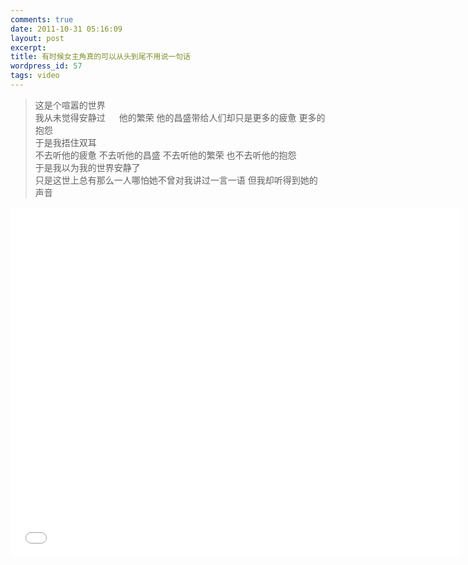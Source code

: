 ```yaml
---
comments: true
date: 2011-10-31 05:16:09
layout: post
excerpt: 
title: 有时候女主角真的可以从头到尾不用说一句话
wordpress_id: 57
tags: video
---
```



>这是个喧嚣的世界  
>我从未觉得安静过  　
>他的繁荣 他的昌盛带给人们却只是更多的疲惫 更多的抱怨  
>于是我捂住双耳　  
>不去听他的疲惫 不去听他的昌盛 不去听他的繁荣 也不去听他的抱怨　  
>于是我以为我的世界安静了　  
>只是这世上总有那么一人哪怕她不曾对我讲过一言一语 但我却听得到她的声音   

<iframe src="//player.bilibili.com/player.html?aid=369832&cid=566560&page=1&autoplay=0" scrolling="no" border="0" frameborder="no" framespacing="0" allowfullscreen="true" width="720" height="560"> </iframe>
